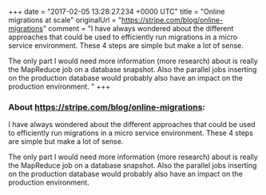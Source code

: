 +++
date = "2017-02-05 13:28:27.234 +0000 UTC"
title = "Online migrations at scale"
originalUrl = "https://stripe.com/blog/online-migrations"
comment = "I have always wondered about the different approaches that could be used to efficiently run migrations in a micro service environment. These 4 steps are simple but make a lot of sense. 

The only part I would need more information (more research) about is really the MapReduce job on a database snapshot. Also the parallel jobs inserting on the production database would probably also have an impact on the production environment. "
+++

### About https://stripe.com/blog/online-migrations:

I have always wondered about the different approaches that could be used to efficiently run migrations in a micro service environment. These 4 steps are simple but make a lot of sense. 

The only part I would need more information (more research) about is really the MapReduce job on a database snapshot. Also the parallel jobs inserting on the production database would probably also have an impact on the production environment. 

